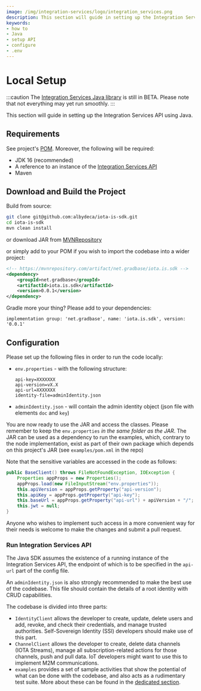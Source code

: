```yaml
---
image: /img/integration-services/logo/integration_services.png
description: This section will guide in setting up the Integration Service API using Java.
keywords:
- how to
- Java
- setup API
- configure
- .env
---
```


# Local Setup

:::caution
The [Integration Services Java library](https://github.com/albydeca/iota-is-sdk) is still in BETA. Please note that not everything may yet run smoothly.
:::

This section will guide in setting up the Integration Services API using Java.

## Requirements

See project's [POM](https://github.com/albydeca/iota-is-sdk/blob/main/pom.xml). Moreover, the following will be required:

* JDK 16 (recommended)
* A reference to an instance of the [Integration Services API](https://github.com/iotaledger/integration-services)
* Maven

## Download and Build the Project

Build from source:


```bash
git clone git@github.com:albydeca/iota-is-sdk.git
cd iota-is-sdk
mvn clean install
```

or download JAR from [MVNRepository](https://mvnrepository.com/artifact/net.gradbase/iota.is.sdk/0.0.1)

or simply add to your POM if you wish to import the codebase into a wider project:

```xml
<!-- https://mvnrepository.com/artifact/net.gradbase/iota.is.sdk -->
<dependency>
    <groupId>net.gradbase</groupId>
    <artifactId>iota.is.sdk</artifactId>
    <version>0.0.1</version>
</dependency>
```

Gradle more your thing? Please add to your dependencies:

```
implementation group: 'net.gradbase', name: 'iota.is.sdk', version: '0.0.1'
```

## Configuration

Please set up the following files in order to run the code locally:

- `env.properties` - with the following structure:
  ```
  api-key=XXXXXXX
  api-version=vX.X
  api-url=XXXXXXX
  identity-file=adminIdentity.json
- `adminIdentity.json` - will contain the admin identity object (json file with elements `doc` and `key`)


You are now ready to use the JAR and access the classes. Please remember to keep the `env.properties` *in the same folder as the JAR*.
The JAR can be used as a dependency to run the examples, which, contrary to the node implementation, exist as part of their own package
which depends on this project's JAR (see `examples/pom.xml` in the repo)

Note that the sensitive variables are accessed in the code as follows:

```java
public BaseClient() throws FileNotFoundException, IOException {
    Properties appProps = new Properties();
    appProps.load(new FileInputStream("env.properties"));
    this.apiVersion = appProps.getProperty("api-version");
    this.apiKey = appProps.getProperty("api-key");
    this.baseUrl = appProps.getProperty("api-url") + apiVersion + "/";
    this.jwt = null;
}
```

Anyone who wishes to implement such access in a more convenient way for their needs is welcome to make the changes and submit a pull request.

### Run Integration Services API

The Java SDK assumes the existence of a running instance of the Integration Services API, the endpoint of which is to be specified in the `api-url` part of the config file.

An `adminIdentity.json` is also strongly recommended to make the best use of the codebase. This file should contain the details of a root identity with CRUD capabilities.

The codebase is divided into three parts:

* `IdentityClient` allows the developer to create, update, delete users and add, revoke, and check their credentials, and manage trusted authorities. Self-Sovereign Identity (SSI) developers should make use of this part.
* `ChannelClient` allows the developer to create, delete data channels (IOTA Streams), manage all subscription-related actions for those channels, push and pull data. IoT developers might want to use this to implement M2M communications.
* `examples` provides a set of sample activities that show the potential of what can be done with the codebase, and also acts as a rudimentary test suite. More about these can be found in the [dedicated section](../../../examples/java/introduction.mdx).

